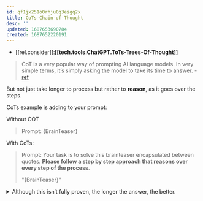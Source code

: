 ```yaml
---
id: qf1jx251o0rhju0q3esgq2x
title: CoTs-Chain-of-Thought
desc: ''
updated: 1687653690784
created: 1687652220191
---
```


- [[rel.consider]]:**[[tech.tools.ChatGPT.ToTs-Trees-Of-Thought]]**

> CoT is a very popular way of prompting AI language models. In very simple terms, it’s simply asking the model to take its time to answer. - [ref](https://medium.com/@ignacio.de.gregorio.noblejas/tree-of-thoughts-f07aa4093870)

But not just take longer to process but rather to **reason**, as it goes over the steps.

CoTs example is adding to your prompt:

Without COT
> Prompt: {BrainTeaser}

With CoTs:

> Prompt: Your task is to solve this brainteaser encapsulated between quotes. **Please follow a step by step approach that reasons over every step of the process**.
> 
> "{BrainTeaser}"


<details>
<summary>Although this isn’t fully proven, the longer the answer, the better.</summary>

![[tech.tools.ChatGPT.th.LLMs-the-longer-the-answer-the-better]]
</details>
